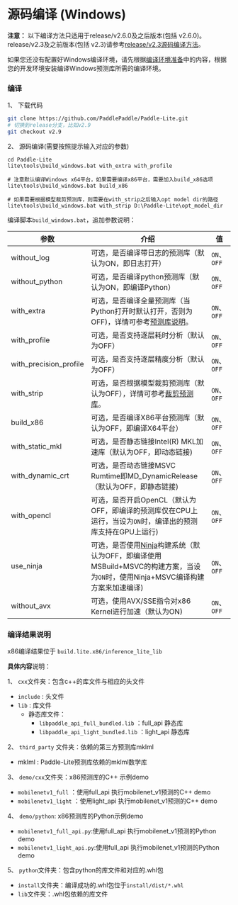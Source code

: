 # 源码编译 (Windows)

**注意：** 以下编译方法只适用于release/v2.6.0及之后版本(包括 v2.6.0)。release/v2.3及之前版本(包括 v2.3)请参考[release/v2.3源码编译方法](v2.3_compile.md)。

如果您还没有配置好Windows编译环境，请先根据[编译环境准备](compile_env)中的内容，根据您的开发环境安装编译Windows预测库所需的编译环境。

### 编译

1、 下载代码
```bash
git clone https://github.com/PaddlePaddle/Paddle-Lite.git
# 切换到release分支，比如v2.9
git checkout v2.9
```
2、 源码编译(需要按照提示输入对应的参数)

```dos
cd Paddle-Lite
lite\tools\build_windows.bat with_extra with_profile

# 注意默认编译Windows x64平台，如果需要编译x86平台，需要加入build_x86选项
lite\tools\build_windows.bat build_x86

# 如果需要根据模型裁剪预测库，则需要在with_strip之后输入opt model dir的路径
lite\tools\build_windows.bat with_strip D:\Paddle-Lite\opt_model_dir
```

编译脚本`build_windows.bat`，追加参数说明：

| 参数                   | 介绍                                                                                                                                                      | 值          |
| ---------------------- | --------------------------------------------------------------------------------------------------------------------------------------------------------- | ----------- |
| without_log            | 可选，是否编译带日志的预测库（默认为ON，即日志打开）                                                                                                      | `ON`、`OFF` |
| without_python         | 可选，是否编译python预测库（默认为ON，即编译Python）                                                                                                      | `ON`、`OFF` |
| with_extra             | 可选，是否编译全量预测库（当Python打开时默认打开，否则为OFF)，详情可参考[预测库说明](./library.html)。                                                    | `ON`、`OFF` |
| with_profile           | 可选，是否支持逐层耗时分析（默认为OFF）                                                                                                                   | `ON`、`OFF` |
| with_precision_profile | 可选，是否支持逐层精度分析（默认为OFF）                                                                                                                   | `ON`、`OFF` |
| with_strip             | 可选，是否根据模型裁剪预测库（默认为OFF），详情可参考[裁剪预测库](../source_compile/library_trailoring.html)。                                            | `ON`、`OFF` |
| build_x86              | 可选，是否编译X86平台预测库（默认为OFF，即编译X64平台）                                                                                                   | `ON`、`OFF` |
| with_static_mkl        | 可选，是否静态链接Intel(R) MKL加速库（默认为OFF，即动态链接)                                                                                              | `ON`、`OFF` |
| with_dynamic_crt       | 可选，是否动态链接MSVC Rumtime即MD_DynamicRelease（默认为OFF，即静态链接)                                                                                 | `ON`、`OFF` |
| with_opencl            | 可选，是否开启OpenCL（默认为OFF，即编译的预测库仅在CPU上运行，当设为`ON`时，编译出的预测库支持在GPU上运行)                                                | `ON`、`OFF` |
| use_ninja              | 可选，是否使用[Ninja](https://ninja-build.org/)构建系统（默认为OFF，即编译使用MSBuild+MSVC的构建方案，当设为`ON`时，使用Ninja+MSVC编译构建方案来加速编译) | `ON`、`OFF` |
| without_avx            | 可选，使用AVX/SSE指令对x86 Kernel进行加速（默认为ON)                                                                                                      | `ON`、`OFF` |

### 编译结果说明

x86编译结果位于 `build.lite.x86/inference_lite_lib`

**具体内容**说明：

1、 `cxx`文件夹：包含c++的库文件与相应的头文件

- `include`  : 头文件
- `lib` : 库文件
  - 静态库文件：
    - `libpaddle_api_full_bundled.lib`  ：full_api 静态库
    - `libpaddle_api_light_bundled.lib` ：light_api 静态库

2、 `third_party` 文件夹：依赖的第三方预测库mklml

- mklml : Paddle-Lite预测库依赖的mklml数学库

3、 `demo/cxx`文件夹：x86预测库的C++ 示例demo

- `mobilenetv1_full` ：使用full_api 执行mobilenet_v1预测的C++ demo
- `mobilenetv1_light` ：使用light_api 执行mobilenet_v1预测的C++ demo

4、 `demo/python`: x86预测库的Python示例demo

- `mobilenetv1_full_api.py`:使用full_api 执行mobilenet_v1预测的Python demo
- `mobilenetv1_light_api.py`:使用full_api 执行mobilenet_v1预测的Python demo

5、 `python`文件夹：包含python的库文件和对应的.whl包

- `install`文件夹：编译成功的.whl包位于`install/dist/*.whl`
- `lib`文件夹：.whl包依赖的库文件
